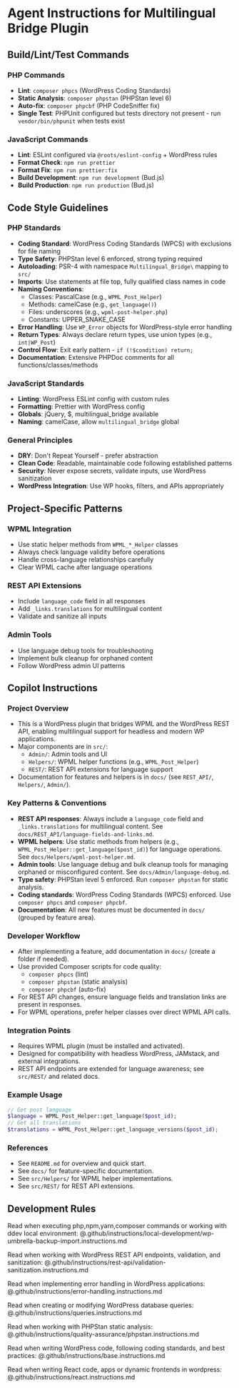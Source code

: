 # Agent Instructions for Multilingual Bridge Plugin

## Build/Lint/Test Commands

### PHP Commands
- **Lint**: `composer phpcs` (WordPress Coding Standards)
- **Static Analysis**: `composer phpstan` (PHPStan level 6)
- **Auto-fix**: `composer phpcbf` (PHP CodeSniffer fix)
- **Single Test**: PHPUnit configured but tests directory not present - run `vendor/bin/phpunit` when tests exist

### JavaScript Commands
- **Lint**: ESLint configured via `@roots/eslint-config` + WordPress rules
- **Format Check**: `npm run prettier`
- **Format Fix**: `npm run prettier:fix`
- **Build Development**: `npm run development` (Bud.js)
- **Build Production**: `npm run production` (Bud.js)

## Code Style Guidelines

### PHP Standards
- **Coding Standard**: WordPress Coding Standards (WPCS) with exclusions for file naming
- **Type Safety**: PHPStan level 6 enforced, strong typing required
- **Autoloading**: PSR-4 with namespace `Multilingual_Bridge\` mapping to `src/`
- **Imports**: Use statements at file top, fully qualified class names in code
- **Naming Conventions**:
  - Classes: PascalCase (e.g., `WPML_Post_Helper`)
  - Methods: camelCase (e.g., `get_language()`)
  - Files: underscores (e.g., `wpml-post-helper.php`)
  - Constants: UPPER_SNAKE_CASE
- **Error Handling**: Use `WP_Error` objects for WordPress-style error handling
- **Return Types**: Always declare return types, use union types (e.g., `int|WP_Post`)
- **Control Flow**: Exit early pattern - `if (!$condition) return;`
- **Documentation**: Extensive PHPDoc comments for all functions/classes/methods

### JavaScript Standards
- **Linting**: WordPress ESLint config with custom rules
- **Formatting**: Prettier with WordPress config
- **Globals**: jQuery, $, multilingual_bridge available
- **Naming**: camelCase, allow `multilingual_bridge` global

### General Principles
- **DRY**: Don't Repeat Yourself - prefer abstraction
- **Clean Code**: Readable, maintainable code following established patterns
- **Security**: Never expose secrets, validate inputs, use WordPress sanitization
- **WordPress Integration**: Use WP hooks, filters, and APIs appropriately

## Project-Specific Patterns

### WPML Integration
- Use static helper methods from `WPML_*_Helper` classes
- Always check language validity before operations
- Handle cross-language relationships carefully
- Clear WPML cache after language operations

### REST API Extensions
- Include `language_code` field in all responses
- Add `_links.translations` for multilingual content
- Validate and sanitize all inputs

### Admin Tools
- Use language debug tools for troubleshooting
- Implement bulk cleanup for orphaned content
- Follow WordPress admin UI patterns

## Copilot Instructions

### Project Overview
- This is a WordPress plugin that bridges WPML and the WordPress REST API, enabling multilingual support for headless and modern WP applications.
- Major components are in `src/`:
  - `Admin/`: Admin tools and UI
  - `Helpers/`: WPML helper functions (e.g., `WPML_Post_Helper`)
  - `REST/`: REST API extensions for language support
- Documentation for features and helpers is in `docs/` (see `REST_API/`, `Helpers/`, `Admin/`).

### Key Patterns & Conventions
- **REST API responses**: Always include a `language_code` field and `_links.translations` for multilingual content. See `docs/REST_API/language-fields-and-links.md`.
- **WPML helpers**: Use static methods from helpers (e.g., `WPML_Post_Helper::get_language($post_id)`) for language operations. See `docs/Helpers/wpml-post-helper.md`.
- **Admin tools**: Use language debug and bulk cleanup tools for managing orphaned or misconfigured content. See `docs/Admin/language-debug.md`.
- **Type safety**: PHPStan level 5 enforced. Run `composer phpstan` for static analysis.
- **Coding standards**: WordPress Coding Standards (WPCS) enforced. Use `composer phpcs` and `composer phpcbf`.
- **Documentation**: All new features must be documented in `docs/` (grouped by feature area).

### Developer Workflow
- After implementing a feature, add documentation in `docs/` (create a folder if needed).
- Use provided Composer scripts for code quality:
  - `composer phpcs` (lint)
  - `composer phpstan` (static analysis)
  - `composer phpcbf` (auto-fix)
- For REST API changes, ensure language fields and translation links are present in responses.
- For WPML operations, prefer helper classes over direct WPML API calls.

### Integration Points
- Requires WPML plugin (must be installed and activated).
- Designed for compatibility with headless WordPress, JAMstack, and external integrations.
- REST API endpoints are extended for language awareness; see `src/REST/` and related docs.

### Example Usage
```php
// Get post language
$language = WPML_Post_Helper::get_language($post_id);
// Get all translations
$translations = WPML_Post_Helper::get_language_versions($post_id);
```

### References
- See `README.md` for overview and quick start.
- See `docs/` for feature-specific documentation.
- See `src/Helpers/` for WPML helper implementations.
- See `src/REST/` for REST API extensions.

## Development Rules

Read when executing php,npm,yarn,composer commands or working with ddev local environment: @.github/instructions/local-development/wp-umbrella-backup-import.instructions.md

Read when working with WordPress REST API endpoints, validation, and sanitization: @.github/instructions/rest-api/validation-sanitization.instructions.md

Read when implementing error handling in WordPress applications: @.github/instructions/error-handling.instructions.md

Read when creating or modifying WordPress database queries: @.github/instructions/queries.instructions.md

Read when working with PHPStan static analysis: @.github/instructions/quality-assurance/phpstan.instructions.md

Read when writing WordPress code, following coding standards, and best practices: @.github/instructions/base.instructions.md

Read when writing React code, apps or dynamic frontends in wordpress: @.github/instructions/react.instructions.md
